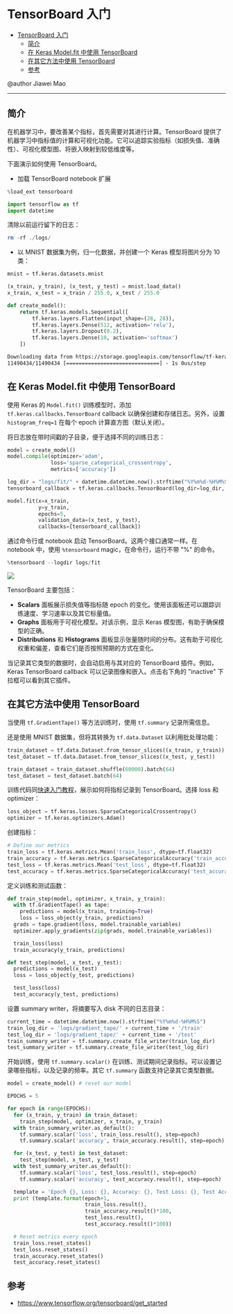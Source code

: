 # TensorBoard 入门

- [TensorBoard 入门](#tensorboard-入门)
  - [简介](#简介)
  - [在 Keras Model.fit 中使用 TensorBoard](#在-keras-modelfit-中使用-tensorboard)
  - [在其它方法中使用 TensorBoard](#在其它方法中使用-tensorboard)
  - [参考](#参考)

@author Jiawei Mao
***

## 简介

在机器学习中，要改善某个指标，首先需要对其进行计算。TensorBoard 提供了机器学习中指标值的计算和可视化功能。它可以追踪实验指标（如损失值、准确性）、可视化模型图、将嵌入映射到较低维度等。

下面演示如何使用 TensorBoard。

- 加载 TensorBoard notebook 扩展

```python
%load_ext tensorboard
```

```python
import tensorflow as tf
import datetime
```

清除以前运行留下的日志：

```powershell
rm -rf ./logs/
```

- 以 MNIST 数据集为例，归一化数据，并创建一个 Keras 模型将图片分为 10 类：

```python
mnist = tf.keras.datasets.mnist

(x_train, y_train), (x_test, y_test) = mnist.load_data()
x_train, x_test = x_train / 255.0, x_test / 255.0

def create_model():
    return tf.keras.models.Sequential([
        tf.keras.layers.Flatten(input_shape=(28, 28)),
        tf.keras.layers.Dense(512, activation='relu'),
        tf.keras.layers.Dropout(0.2),
        tf.keras.layers.Dense(10, activation='softmax')
    ])
```

```txt
Downloading data from https://storage.googleapis.com/tensorflow/tf-keras-datasets/mnist.npz
11490434/11490434 [==============================] - 1s 0us/step
```

## 在 Keras Model.fit 中使用 TensorBoard

使用 Keras 的 `Model.fit()` 训练模型时，添加 `tf.keras.callbacks.TensorBoard` callback 以确保创建和存储日志。另外，设置 `histogram_freq=1` 在每个 epoch 计算直方图（默认关闭）。

将日志放在带时间戳的子目录，便于选择不同的训练日志：

```python
model = create_model()
model.compile(optimizer='adam',
              loss='sparse_categorical_crossentropy',
              metrics=['accuracy'])

log_dir = "logs/fit/" + datetime.datetime.now().strftime("%Y%m%d-%H%M%S")
tensorboard_callback = tf.keras.callbacks.TensorBoard(log_dir=log_dir, histogram_freq=1)

model.fit(x=x_train,
          y=y_train,
          epochs=5,
          validation_data=(x_test, y_test),
          callbacks=[tensorboard_callback])
```

通过命令行或 notebook 启动 TensorBoard。这两个接口通常一样。在 notebook 中，使用 `%tensorboard` magic，在命令行，运行不带 "%" 的命令。

```python
%tensorboard --logdir logs/fit
```

![](2022-06-16-13-30-14.png)

TensorBoard 主要包括：

- **Scalars** 面板展示损失值等指标随 epoch 的变化。使用该面板还可以跟踪训练速度、学习速率以及其它标量值。
- **Graphs** 面板用于可视化模型。对该示例，显示 Keras 模型图，有助于确保模型的正确。
- **Distributions** 和 **Histograms** 面板显示张量随时间的分布。这有助于可视化权重和偏差，查看它们是否按照预期的方式在变化。

当记录其它类型的数据时，会自动启用与其对应的 TensorBoard 插件。例如，Keras TensorBoard callback 可以记录图像和嵌入。点击右下角的 "inactive" 下拉框可以看到其它插件。

## 在其它方法中使用 TensorBoard

当使用 `tf.GradientTape()` 等方法训练时，使用 `tf.summary` 记录所需信息。

还是使用 MNIST 数据集，但将其转换为 `tf.data.Dataset` 以利用批处理功能：

```python
train_dataset = tf.data.Dataset.from_tensor_slices((x_train, y_train))
test_dataset = tf.data.Dataset.from_tensor_slices((x_test, y_test))

train_dataset = train_dataset.shuffle(60000).batch(64)
test_dataset = test_dataset.batch(64)
```

训练代码同[快速入门教程](https://www.tensorflow.org/tutorials/quickstart/advanced)，展示如何将指标记录到 TensorBoard。选择 loss 和 optimizer：

```python
loss_object = tf.keras.losses.SparseCategoricalCrossentropy()
optimizer = tf.keras.optimizers.Adam()
```

创建指标：

```python
# Define our metrics
train_loss = tf.keras.metrics.Mean('train_loss', dtype=tf.float32)
train_accuracy = tf.keras.metrics.SparseCategoricalAccuracy('train_accuracy')
test_loss = tf.keras.metrics.Mean('test_loss', dtype=tf.float32)
test_accuracy = tf.keras.metrics.SparseCategoricalAccuracy('test_accuracy')
```

定义训练和测试函数：

```python
def train_step(model, optimizer, x_train, y_train):
  with tf.GradientTape() as tape:
    predictions = model(x_train, training=True)
    loss = loss_object(y_train, predictions)
  grads = tape.gradient(loss, model.trainable_variables)
  optimizer.apply_gradients(zip(grads, model.trainable_variables))

  train_loss(loss)
  train_accuracy(y_train, predictions)

def test_step(model, x_test, y_test):
  predictions = model(x_test)
  loss = loss_object(y_test, predictions)

  test_loss(loss)
  test_accuracy(y_test, predictions)
```

设置 summary writer，将摘要写入 disk 不同的日志目录：

```python
current_time = datetime.datetime.now().strftime("%Y%m%d-%H%M%S")
train_log_dir = 'logs/gradient_tape/' + current_time + '/train'
test_log_dir = 'logs/gradient_tape/' + current_time + '/test'
train_summary_writer = tf.summary.create_file_writer(train_log_dir)
test_summary_writer = tf.summary.create_file_writer(test_log_dir)
```

开始训练，使用 `tf.summary.scalar()` 在训练、测试期间记录指标。可以设置记录哪些指标，以及记录的频率。其它 `tf.summary` 函数支持记录其它类型数据。

```python
model = create_model() # reset our model

EPOCHS = 5

for epoch in range(EPOCHS):
  for (x_train, y_train) in train_dataset:
    train_step(model, optimizer, x_train, y_train)
  with train_summary_writer.as_default():
    tf.summary.scalar('loss', train_loss.result(), step=epoch)
    tf.summary.scalar('accuracy', train_accuracy.result(), step=epoch)

  for (x_test, y_test) in test_dataset:
    test_step(model, x_test, y_test)
  with test_summary_writer.as_default():
    tf.summary.scalar('loss', test_loss.result(), step=epoch)
    tf.summary.scalar('accuracy', test_accuracy.result(), step=epoch)

  template = 'Epoch {}, Loss: {}, Accuracy: {}, Test Loss: {}, Test Accuracy: {}'
  print (template.format(epoch+1,
                         train_loss.result(), 
                         train_accuracy.result()*100,
                         test_loss.result(), 
                         test_accuracy.result()*100))

  # Reset metrics every epoch
  train_loss.reset_states()
  test_loss.reset_states()
  train_accuracy.reset_states()
  test_accuracy.reset_states()
```

## 参考

- https://www.tensorflow.org/tensorboard/get_started
